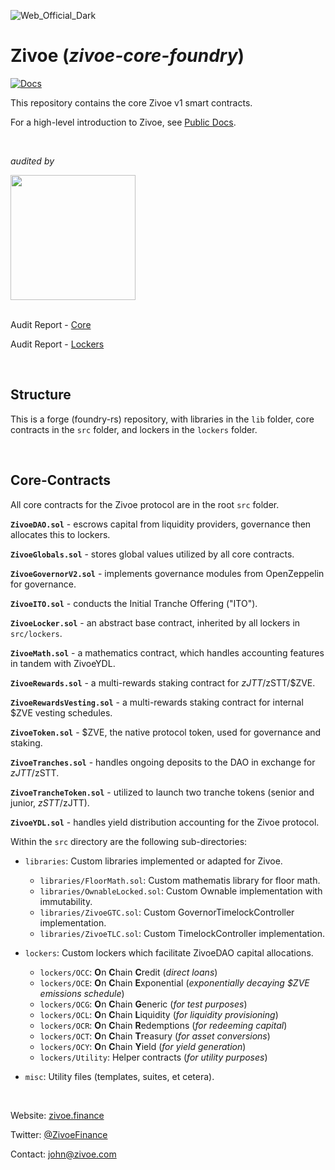 ![Web_Official_Dark](https://user-images.githubusercontent.com/26582141/201743461-87df24c4-80fd-4abe-baf8-7cf6a85e0fba.png)

# Zivoe (_zivoe-core-foundry_)

[![Docs](https://img.shields.io/badge/docs-%F0%9F%93%84-blue)](https://docs.zivoe.finance)

This repository contains the core Zivoe v1 smart contracts.

For a high-level introduction to Zivoe, see [Public Docs](https://docs.zivoe.finance).

<br />

<i>audited by</i>

<img src="https://github.com/Zivoe/zivoe-core-foundry/assets/26582141/b7625511-1b3a-4577-b09f-e04be80ad0dd" width="200" />

<br />
<br />

Audit Report - [Core](https://github.com/runtimeverification/publications/blob/main/reports/smart-contracts/Zivoe_Core_Contracts.pdf)

Audit Report - [Lockers](https://github.com/runtimeverification/publications/blob/main/reports/smart-contracts/Zivoe_Locker_Contracts.pdf)

<br />

## Structure

This is a forge (foundry-rs) repository, with libraries in the `lib` folder, core contracts in the `src` folder, and lockers in the `lockers` folder.

<br />


## Core-Contracts

All core contracts for the Zivoe protocol are in the root `src` folder.

**`ZivoeDAO.sol`** - escrows capital from liquidity providers, governance then allocates this to lockers.

**`ZivoeGlobals.sol`** - stores global values utilized by all core contracts.

**`ZivoeGovernorV2.sol`** - implements governance modules from OpenZeppelin for governance.

**`ZivoeITO.sol`** - conducts the Initial Tranche Offering ("ITO").

**`ZivoeLocker.sol`** - an abstract base contract, inherited by all lockers in `src/lockers`.

**`ZivoeMath.sol`** - a mathematics contract, which handles accounting features in tandem with ZivoeYDL.

**`ZivoeRewards.sol`** - a multi-rewards staking contract for $zJTT/$zSTT/$ZVE.

**`ZivoeRewardsVesting.sol`** - a multi-rewards staking contract for internal $ZVE vesting schedules.

**`ZivoeToken.sol`** - $ZVE, the native protocol token, used for governance and staking.

**`ZivoeTranches.sol`** - handles ongoing deposits to the DAO in exchange for $zJTT/$zSTT.

**`ZivoeTrancheToken.sol`** - utilized to launch two tranche tokens (senior and junior, $zSTT/$zJTT).

**`ZivoeYDL.sol`** -  handles yield distribution accounting for the Zivoe protocol.

Within the `src` directory are the following sub-directories:

- `libraries`: Custom libraries implemented or adapted for Zivoe.
  - `libraries/FloorMath.sol`: Custom mathematis library for floor math.
  - `libraries/OwnableLocked.sol`: Custom Ownable implementation with immutability.
  - `libraries/ZivoeGTC.sol`: Custom GovernorTimelockController implementation.
  - `libraries/ZivoeTLC.sol`: Custom TimelockController implementation.

- `lockers`: Custom lockers which facilitate ZivoeDAO capital allocations.
  - `lockers/OCC`: **O**n **C**hain **C**redit (_direct loans_)
  - `lockers/OCE`: **O**n **C**hain **E**xponential (_exponentially decaying $ZVE emissions schedule_)
  - `lockers/OCG`: **O**n **C**hain **G**eneric (_for test purposes_)
  - `lockers/OCL`: **O**n **C**hain **L**iquidity (_for liquidity provisioning_)
  - `lockers/OCR`: **O**n **C**hain **R**edemptions (_for redeeming capital_)
  - `lockers/OCT`: **O**n **C**hain **T**reasury (_for asset conversions_)
  - `lockers/OCY`: **O**n **C**hain **Y**ield (_for yield generation_)
  - `lockers/Utility`: Helper contracts (_for utility purposes_)
 
- `misc`: Utility files (templates, suites, et cetera).

<br />

Website: [zivoe.finance](https://zivoe.finance/)

Twitter: [@ZivoeFinance](https://twitter.com/ZivoeFinance)

Contact: [john@zivoe.com](mailto:john@zivoe.finance?subject=[GitHub:zivoe-core-foundry]%20Source%20Han%20San)
